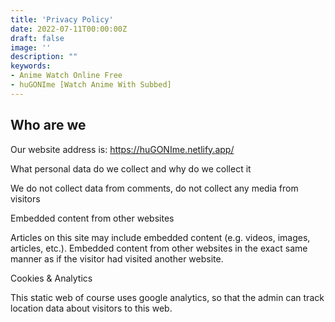 ```yaml
---
title: 'Privacy Policy'
date: 2022-07-11T00:00:00Z
draft: false
image: ''
description: ""
keywords:
- Anime Watch Online Free
- huGONIme [Watch Anime With Subbed]
---
```


<h2>Who are we</h2>

Our website address is: https://huGONIme.netlify.app/

What personal data do we collect and why do we collect it

We do not collect data from comments, do not collect any media from visitors

Embedded content from other websites

Articles on this site may include embedded content (e.g. videos, images, articles, etc.). Embedded content from other websites in the exact same manner as if the visitor had visited another website.

Cookies & Analytics

This static web of course uses google analytics, so that the admin can track location data about visitors to this web.
